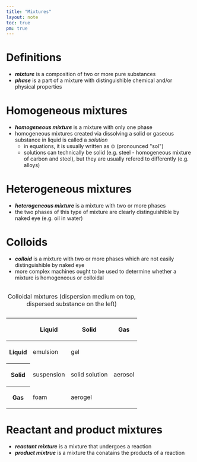 ```yaml
---
title: "Mixtures"
layout: note
toc: true
pm: true
---
```

# Definitions
- **_mixture_** is a composition of two or more pure substances
- **_phase_** is a part of a mixture with distinguishible chemical and/or physical properties
# Homogeneous mixtures
- **_homogeneous mixture_** is a mixture with only one phase
- homogeneous mixtures created via dissolving a solid or gaseous substance in liquid is called a _solution_
    - in equations, it is usually written as $\odot$ (pronounced "sol")
    - solutions can technically be solid (e.g. steel - homogeneous mixture of carbon and steel), but they are usually refered to differently (e.g. alloys)
# Heterogeneous mixtures
- **_heterogeneous mixture_** is a mixture with two or more phases
- the two phases of this type of mixture are clearly distinguishible by naked eye (e.g. oil in water)
# Colloids
- **_colloid_** is a mixture with two or more phases which are not easily distinguishible by naked eye
- more complex machines ought to be used to determine whether a mixture is homogeneous or colloidal

<table class="note-table center">
    <thead>
        <tr>
            <th></th>
            <th>
    
Liquid
            </th>
            <th>
    
Solid
            </th>
            <th>
    
Gas
            </th>
        </tr>
    </thead>
    <tbody>
        <tr>
            <th>

Liquid
            </th>
            <td>

emulsion
            </td>
            <td>

gel
            </td>
            <td rowspan="3">

aerosol
            </td>
        </tr>
        <tr>
            <th>

Solid
            </th>
            <td>

suspension
            </td>
            <td>

solid solution
            </td>
        </tr>
        <tr>
            <th>

Gas
            </th>
            <td>

foam
            </td>
            <td>

aerogel
            </td>
        </tr>
    </tbody>
    <caption>

Colloidal mixtures (dispersion medium on top, dispersed substance on the left)
    </caption>
</table>

# Reactant and product mixtures
- **_reactant mixture_** is a mixture that undergoes a reaction
- **_product mixtrue_** is a mixture tha conatains the products of a reaction